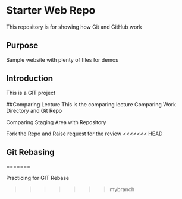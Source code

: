 # Starter Web Repo

This repository is for showing how Git and GitHub work

## Purpose

Sample website with plenty of files for demos

## Introduction
This is a GIT project

##Comparing Lecture
This is the comparing lecture
Comparing Work Directory and Git Repo

Comparing Staging Area with Repository

Fork the Repo and Raise request for the review
<<<<<<< HEAD
## Git Rebasing
=======

Practicing for GIT Rebase
>>>>>>> mybranch
